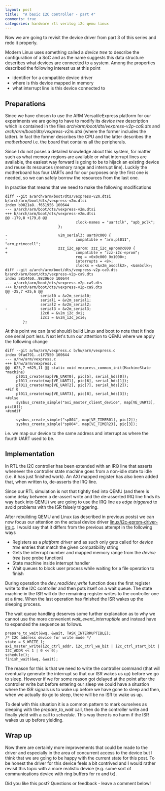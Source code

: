 ```yaml
---
layout: post
title:  "A basic I2C controller - part 4"
comments: true
categories: hardware rtl verilog i2c qemu linux
---
```

Now we are going to revisit the device driver from part 3 of this series and
redo it properly.

Modern Linux uses something called a *device tree* to describe the
configuration of a SoC and as the name suggests this data structure describes
what devices are connected to a system. Among the properties described the
following interest us at this point

- identifier for a compatible device driver
- where is this device mapped in memory
- what interrupt line is this device connected to

## Preparations
Since we have chosen to use the ARM VersatileExpress platform for our
experiments we are going to have to modify its *device tree* description which
is contained in the files *arch/arm/boot/dts/vexpress-v2p-ca9.dts* and
*arch/arm/boot/dts/vexpress-v2m.dtsi* (where the former includes the latter).
In fact the former describes the CPU and the latter describes the *motherboard*
i.e. the board that contains all the peripherals.

Since I do not poses a detailed knowledge about this system, for matter such as
what memory regions are available or what interrupt lines are available, the
easiest way forward is going to be to hijack an existing device and reuse its
resources (memory range and interrupt line). Luckily the motherboard has four
UARTs and for our purposes only the first one is needed, so we can safely
borrow the resources from the last one.

In practise that means that we need to make the following modifications
```
diff --git a/arch/arm/boot/dts/vexpress-v2m.dtsi b/arch/arm/boot/dts/vexpress-v2m.dtsi
index b0021a8..f651956 100644
--- a/arch/arm/boot/dts/vexpress-v2m.dtsi
+++ b/arch/arm/boot/dts/vexpress-v2m.dtsi
@@ -179,8 +179,8 @@
                                clock-names = "uartclk", "apb_pclk";
                        };

-                       v2m_serial3: uart@c000 {
-                               compatible = "arm,pl011", "arm,primecell";
+                       zzz_i2c_eprom: zzz_i2c_eprom@c000 {
+                               compatible = "zzz-i2c-eprom";
                                reg = <0x0c000 0x1000>;
                                interrupts = <8>;
                                clocks = <&v2m_oscclk2>, <&smbclk>;
diff --git a/arch/arm/boot/dts/vexpress-v2p-ca9.dts b/arch/arm/boot/dts/vexpress-v2p-ca9.dts
index 5814460..98206c0 100644
--- a/arch/arm/boot/dts/vexpress-v2p-ca9.dts
+++ b/arch/arm/boot/dts/vexpress-v2p-ca9.dts
@@ -25,7 +25,6 @@
                serial0 = &v2m_serial0;
                serial1 = &v2m_serial1;
                serial2 = &v2m_serial2;
-               serial3 = &v2m_serial3;
                i2c0 = &v2m_i2c_dvi;
                i2c1 = &v2m_i2c_pcie;
        };
```
At this point we can (and should) build Linux and boot to note that it finds
one serial port less. Next let's turn our attention to QEMU where we apply the
following change
```
diff --git a/hw/arm/vexpress.c b/hw/arm/vexpress.c
index 9fad791..c1f7550 100644
--- a/hw/arm/vexpress.c
+++ b/hw/arm/vexpress.c
@@ -625,7 +625,11 @@ static void vexpress_common_init(MachineState *machine)
     pl011_create(map[VE_UART0], pic[5], serial_hds[0]);
     pl011_create(map[VE_UART1], pic[6], serial_hds[1]);
     pl011_create(map[VE_UART2], pic[7], serial_hds[2]);
+#if 0
     pl011_create(map[VE_UART3], pic[8], serial_hds[3]);
+#else
     sysbus_create_simple("axi_master_client_device", map[VE_UART3], pic[8]);
+#endif

     sysbus_create_simple("sp804", map[VE_TIMER01], pic[2]);
     sysbus_create_simple("sp804", map[VE_TIMER23], pic[3]);
```
i.e. we map our device to the same address and interrupt as where the fourth
UART used to be.

## Implementation
In RTL the I2C controller has been extended with an IRQ line that asserts
whenever the controller state machine goes from a non-idle state to idle (i.e.
it has just finished work). An AXI mapped register has also been added that,
when written to, de-asserts the IRQ line.

Since our RTL simulation is not that tightly tied into QEMU (and there is some
delay between a de-assert write and the de-asserted IRQ line finds its way back
into QEMU) we are going to use the IRQ line as *edge triggered* to avoid
problems with the ISR falsely triggering.

After rebuilding QEMU and Linux (as described in previous posts) we can now
focus our attention on the actual device driver
[linux/i2c-eprom-driver-irq.c](https://github.com/markus-zzz/i2c-controller/blob/master/linux/i2c-eprom-driver-irq.c).
I would say that it differs from the previous attempt in the following ways

- Registers as a *platform driver* and as such only gets called for *device
  tree* entries that match the given compatibility string
- Gets the interrupt number and mapped memory range from the *device tree* (see
  probe function)
- State machine inside interrupt handler
- Wait queues to block user process while waiting for a file operation to
  finish

During operation the *dev_read*/*dev_write* function does the first register
write to the I2C controller and then puts itself on a wait queue. The state
machine in the ISR will do the remaining register writes to the controller one
at a time. When the last operation has finished the ISR wakes up the sleeping
process.

The wait queue handling deserves some further explanation as to why we cannot
use the more convenient *wait_event_interruptible* and instead have to expanded
the sequence as follows.
```
prepare_to_wait(&wq, &wait, TASK_INTERRUPTIBLE);
/* I2C address device for write mode */
state = S_WRITE_1;
axi_master_write(i2c_ctrl_addr, i2c_ctrl_we_bit | i2c_ctrl_start_bit | I2C_ADDR << 1 | 0 << 0);
schedule();
finish_wait(&wq, &wait);
```
The reason for this is that we need to write the controller command (that will
eventually generate the interrupt so that our ISR wakes us up) before we go to
sleep. However if we for some reason got delayed at the point after the
controller write but before entering our sleep we could have a situation where
the ISR signals us to wake up before we have gone to sleep and then, when we
actually do go to sleep, there will be no ISR to wake us up.

To deal with this situation it is a common pattern to mark ourselves as
sleeping with the *prepare_to_wait* call, then do the controller write and
finally yield with a call to *schedule*. This way there is no harm if the ISR
wakes us up before yielding.

## Wrap up
Now there are certainly more improvements that could be made to the driver and
especially in the area of concurrent access to the device but I think that we
are going to be happy with the current state for this post. To be honest the
driver for this device feels a bit contrived and I would rather revisit this
topic with a more realistic device (e.g. some sort of communications device
with ring buffers for rx and tx).

Did you like this post? Questions or feedback - leave a comment below!
